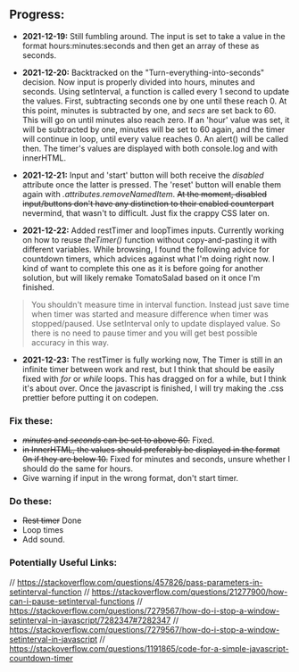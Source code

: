 ## Progress:
+ **2021-12-19:** Still fumbling around. The input is set to take a value in the format hours:minutes:seconds and then get an array of these as seconds. 

+ **2021-12-20:** Backtracked on the "Turn-everything-into-seconds" decision. Now input is properly divided into hours, minutes and seconds. Using setInterval, a function is called every 1 second to update the values. First, subtracting seconds one by one until these reach 0. At this point, minutes is subtracted by one, and *secs* are set back to 60. This will go on until minutes also reach zero. If an 'hour' value was set, it will be subtracted by one, minutes will be set to 60 again, and the timer will continue in loop, until every value reaches 0. An alert() will be called then. The timer's values are displayed with both console.log and with innerHTML. 

+ **2021-12-21:** Input and 'start' button will both receive the *disabled* attribute once the latter is pressed. The 'reset' button will enable them again with *.attributes.removeNamedItem*. ~~At the moment, disabled input/buttons don't have any distinction to their enabled counterpart~~ nevermind, that wasn't to difficult. Just fix the crappy CSS later on.

+ **2021-12-22:** Added restTimer and loopTimes inputs. Currently working on how to reuse *theTimer()* function without copy-and-pasting it with different variables. While browsing, I found the following advice for countdown timers, which advices against what I'm doing right now. I kind of want to complete this one as it is before going for another solution, but will likely remake TomatoSalad based on it once I'm finished.

> You shouldn't measure time in interval function. Instead just save time when timer was started and measure difference when timer was stopped/paused. Use setInterval only to update displayed value. So there is no need to pause timer and you will get best possible accuracy in this way.

+ **2021-12-23:** The restTimer is fully working now, The Timer is still in an infinite timer between work and rest, but I think that should be easily fixed with *for* or *while* loops. This has dragged on for a while, but I think it's about over. Once the javascript is finished, I will try making the .css prettier before putting it on codepen.


### Fix these:
+ ~~*minutes* and *seconds* can be set to above 60.~~ Fixed.
+ ~~in InnerHTML, the values should preferably be displayed in the format 0n if they are below 10.~~ Fixed for minutes and seconds, unsure whether I should do the same for hours.
+ Give warning if input in the wrong format, don't start timer. 

### Do these:
+ ~~Rest timer~~ Done
+ Loop times
+ Add sound.

### Potentially Useful Links:

// https://stackoverflow.com/questions/457826/pass-parameters-in-setinterval-function
// https://stackoverflow.com/questions/21277900/how-can-i-pause-setinterval-functions
// https://stackoverflow.com/questions/7279567/how-do-i-stop-a-window-setinterval-in-javascript/7282347#7282347
// https://stackoverflow.com/questions/7279567/how-do-i-stop-a-window-setinterval-in-javascript
// https://stackoverflow.com/questions/1191865/code-for-a-simple-javascript-countdown-timer

